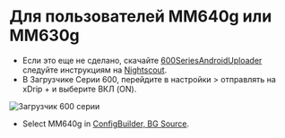 # Для пользователей MM640g или MM630g

-   Если это еще не сделано, скачайте  [600SeriesAndroidUploader](https://pazaan.github.io/600SeriesAndroidUploader/) следуйте инструкциям на [Nightscout](https://nightscout.github.io/uploader/setup/?h=uploader#medtronic-600-series-with-uploader).
-   В Загрузчике Серии 600, перейдите в настройки > отправлять на xDrip + и выберите ВКЛ (ON).

![Загрузчик 600 серии](../images/600Uploader.png)

-   Select MM640g in [ConfigBuilder, BG Source](../SettingUpAaps/ConfigBuilder.md#bg-source).


